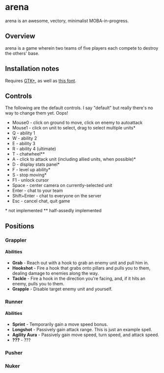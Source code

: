 arena
=====

arena is an awesome, vectory, minimalist MOBA-in-progress.


Overview
--------

arena is a game wherein two teams of five players each compete to destroy the others' base.


Installation notes
------------------

Requires [GTK+](http://www.gtk.org/download/), as well as [this font](http://www.dsg4.com/04/extra/bitmap/stuff/04b_19.zip).


Controls
--------

The following are the default controls. I say "default" but really there's no way to change them yet. Oops!

- Mouse0 - click on ground to move, click on enemy to autoattack
- Mouse1 - click on unit to select, drag to select multiple units*
- Q - ability 1
- W - ability 2
- E - ability 3
- R - ability 4 (ultimate)
- T - chatwheel**
- A - click to attack unit (including allied units, when possible)*
- D - display stats panel*
- F - level up ability*
- S - stop moving*
- F1 - unlock cursor
- Space - center camera on currently-selected unit
- Enter - chat to your team
- Shift+Enter - chat to everyone on the server
- Esc - cancel chat, quit game

\* not implemented
\** half-assedly implemented


Positions
---------

### Grappler ###

#### Abilities ####

- **Grab** - Reach out with a hook to grab an enemy unit and pull him in.
- **Hookshot** - Fire a hook that grabs onto pillars and pulls you to them, dealing damage to enemies along the way.
- **Tackle** - Fire a hook in the direction you're facing, and, if it hits an enemy, pulls you to them.
- **Grapple** - Disable target enemy unit and yourself.


### Runner ###

#### Abilities ####

- **Sprint** - Temporarily gain a move speed bonus.
- **Longshot** - Passively gain attack range. This is just an example spell.
- **Agility Aura** - Passively gain move speed, turn speed, and attack speed.
- **???** - ???


### Pusher ###


### Nuker ###